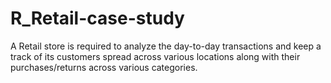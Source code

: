 # R_Retail-case-study
A Retail store is required to analyze the day-to-day transactions and keep a track of its customers spread across various locations along with their purchases/returns across various categories.
